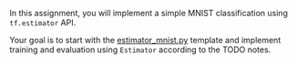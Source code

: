 In this assignment, you will implement a simple MNIST classification using
`tf.estimator` API.

Your goal is to start with the
[estimator_mnist.py](https://github.com/ufal/npfl114/tree/master/labs/13/estimator_mnist.py)
template and implement training and evaluation using `Estimator` according
to the TODO notes.
